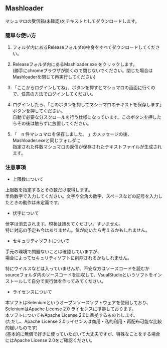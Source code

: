 ## Mashloader
マシュマロの受信箱(未確認)をテキストとしてダウンロードします。

### 簡単な使い方

1. フォルダ内にあるReleaseフォルダの中身をすべてダウンロードしてください。

1. Releaseフォルダ内にあるMashloader.exe をクリックします。<br>
 (勝手にchromeブラウザが開くので閉じないでください。閉じた場合はMashloaderを閉じて再実行してください)
 
1. 「ここからログインしてね」、ボタンを押すとマシュマロの画面に行くので、任意の方法でログインしてください。

1. ログインしたら、「このボタンを押してマシュマロのテキストを保存します」ボタンを押してください。<br>
  自動で必要な分スクロールを行う仕様になっています。このボタンを押したらその後は触らずに放置してください。
 
1. 「　n 件マシュマロを保存しました。 」のメッセージの後、Mashloader.exeと同じフォルダに<br>
  指定された件数マシュマロの返信が保存されたテキストファイルが生成されます。


### 注意事項

* 上限数について

上限数を指定するとその数だけ取得します。<br>
半角数字で入力してください。文字や全角の数字、スペースなどの記号を入力したときの動作は未定義です。

* 伏字について

伏字は消去されます。現状は諦めてください。すいません。<br>
特に対応の予定も今はありません。気が向いたら考えるかもしれません。

* セキュリティソフトについて

手元の環境で問題ないことは確認していますが、<br>
場合によってセキュリティソフトに削除されるかもしれません。

特にウイルスなどは入っていませんが、不安な方はソースコードを読むか<br>
sourceフォルダ内のソースコードを回収して、VsualStudioというソフトをインストールして自分で実行体を作ってみてください。

* ライセンスについて


本ソフトはSeleniumというオープンソースソフトウェアを使用しており、<br>
SeleniumはApache License 2.0 ライセンスに準拠しております。<br>
本ソフトについてもApache License 2.0に準拠するものとします。<br>
(ただし、Apache License 2.0ライセンスは商用・私的利用・再配布可能な比較的緩いものです)<br>
(基本的に無償で好きに使っていただいて大丈夫ですが、特殊なことをする場合にはApache License 2.0をご確認ください。
